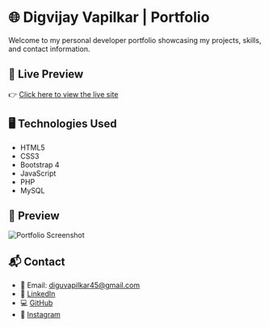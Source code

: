 # 🌐 Digvijay Vapilkar | Portfolio

Welcome to my personal developer portfolio showcasing my projects, skills, and contact information.

## 🔗 Live Preview

👉 [Click here to view the live site](https://digu45.github.io/My_Portfolio/)

## 🖥️ Technologies Used

- HTML5
- CSS3
- Bootstrap 4
- JavaScript
- PHP
- MySQL

## 📸 Preview

![Portfolio Screenshot](images/preview.png)

## 📬 Contact

- 📧 Email: diguvapilkar45@gmail.com  
- 🔗 [LinkedIn](https://www.linkedin.com/in/digvijay-vapilkar-651486294/)  
- 💻 [GitHub](https://github.com/Digu45)  
- 📸 [Instagram](https://www.instagram.com/dig_vapilkar_45/)

